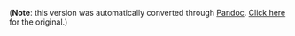 (**Note**: this version was automatically converted through
[Pandoc](https://pandoc.org/).
[Click here](https://docs.google.com/viewer?url=https://raw.githubusercontent.com/CubOfJudahsLion/fountain2latex/master/README.pdf) for the original.)



